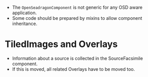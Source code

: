 * The `OpenSeadragonComponent` is not generic for any OSD aware application.
* Some code should be prepared by mixins to allow component inheritance.

# TiledImages and Overlays

* Information about a source is collected in the SourceFacsimile component.
* If this is moved, all related Overlays have to be moved too.

